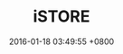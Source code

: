 ---
layout: project
active: true
title: iSTORE
category: E-Commerce Infrastructure
project-slogan: Intelligent E-Commerce Solution
work-head-image: http://placehold.it/1920x1000
client: Intelligent Store
date: 2016-01-18 03:49:55 +0800
website: www.example.com
website-url: http://www.example.com
description: iSTORE is all-in-one e-commerce solution that seamless facilitates and optimizes the process of creating an online presence, adding products, managing your inventory, automated logistic fulfillments of orders, and market exposures with high level of security & technical support.
roadmap: true

# Work Presentation 1
big-image: http://placehold.it/1280x600
big-image-alt: iStore

# Work Presentation 2
work-presentation-2-title: The Brand
work-presentation-2-description: >
    Etiam sit amet fringilla lacus. Pellentesque suscipit ante at ullamcorper pulvinar neque porttitor.
work-presentation-2-image: http://placehold.it/700x500
work-presentation-2-image-alt: Brand

# Work Presentation 3
work-presentation-3-title: The Second Part
work-presentation-3-description: >
    Nulla efficitur nibh in augue ullamcorper porta nec ultricies arcu.
work-presentation-3-image: http://placehold.it/700x500
work-presentation-3-image-alt: The Second Part

# Progress
research: 90
design: 80
development: 85

# Latest (Add these part if you want it to show on latest works)
latest: true
latest-thumbnail: http://placehold.it/500x500
latest-thumbnail-alt: iSTORE
---